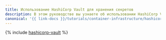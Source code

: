 ```yaml
---
title: Использование HashiCorp Vault для хранения секретов
description: В этом руководстве вы узнаете об использовании HashiCorp Vault для хранения секретов.
canonical: '{{ link-docs }}/tutorials/container-infrastructure/hashicorp-vault'
---
```


{% include [hashicorp-vault](../../../_tutorials/k8s/hashicorp-vault.md) %}